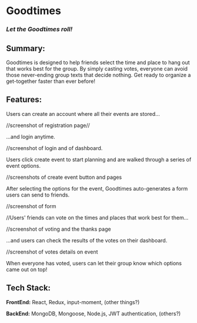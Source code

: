 # Goodtimes

### *Let the Goodtimes roll!*

## Summary:

Goodtimes is designed to help friends select the time and place to hang out that works best for the group. By simply casting votes, everyone can avoid those never-ending group texts that decide nothing. Get ready to organize a get-together faster than ever before!

## Features:

Users can create an account where all their events are stored...

//screenshot of registration page//

...and login anytime.

//screenshot of login and of dashboard.

Users click create event to start planning and are walked through a series of event options.

//screenshots of create event button and pages

After selecting the options for the event, Goodtimes auto-generates a form users can send to friends.

//screenshot of form

//Users' friends can vote on the times and places that work best for them...

//screenshot of voting and the thanks page

...and users can check the results of the votes on their dashboard.

//screenshot of votes details on event

When everyone has voted, users can let their group know which options came out on top!

## Tech Stack:

**FrontEnd:** React, Redux, input-moment, (other things?)

**BackEnd:** MongoDB, Mongoose, Node.js, JWT authentication, (others?)